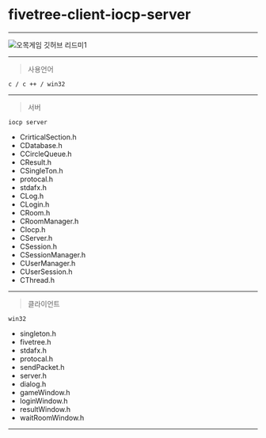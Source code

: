 # fivetree-client-iocp-server
-----
![오목게임 깃허브 리드미1](https://user-images.githubusercontent.com/86718283/124387811-ea04bf80-dd1a-11eb-844d-3274a6ee05c0.png)

----------------
>사용언어
```
c / c ++ / win32
```
----------------
>서버
```
iocp server
```
+ CrirticalSection.h
+ CDatabase.h
+ CCircleQueue.h
+ CResult.h
+ CSingleTon.h
+ protocal.h
+ stdafx.h
+ CLog.h
+ CLogin.h
+ CRoom.h
+ CRoomManager.h
+ CIocp.h
+ CServer.h
+ CSession.h
+ CSessionManager.h
+ CUserManager.h
+ CUserSession.h
+ CThread.h
----------------
>클라이언트
```
win32
```
+ singleton.h
+ fivetree.h
+ stdafx.h
+ protocal.h
+ sendPacket.h
+ server.h
+ dialog.h
+ gameWindow.h
+ loginWindow.h
+ resultWindow.h
+ waitRoomWindow.h

-----------------




